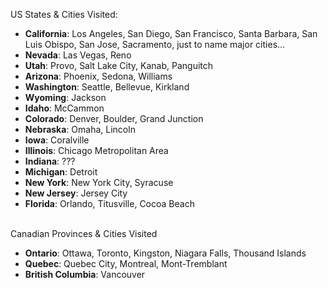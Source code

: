 ---
---

US States & Cities Visited:

- <b>California</b>: Los Angeles, San Diego, San Francisco, Santa Barbara, San Luis Obispo, San Jose, Sacramento, just to name major cities...
- <b>Nevada</b>: Las Vegas, Reno
- <b>Utah</b>: Provo, Salt Lake City, Kanab, Panguitch
- <b>Arizona</b>: Phoenix, Sedona, Williams
- <b>Washington</b>: Seattle, Bellevue, Kirkland
- <b>Wyoming</b>: Jackson
- <b>Idaho</b>: McCammon
- <b>Colorado</b>: Denver, Boulder, Grand Junction
- <b>Nebraska</b>: Omaha, Lincoln
- <b>Iowa</b>: Coralville
- <b>Illinois</b>: Chicago Metropolitan Area
- <b>Indiana</b>: ???
- <b>Michigan</b>: Detroit
- <b>New York</b>: New York City, Syracuse
- <b>New Jersey</b>: Jersey City
- <b>Florida</b>: Orlando, Titusville, Cocoa Beach

<br/>Canadian Provinces & Cities Visited

- <b>Ontario</b>: Ottawa, Toronto, Kingston, Niagara Falls, Thousand Islands
- <b>Quebec</b>: Quebec City, Montreal, Mont-Tremblant
- <b>British Columbia</b>: Vancouver
